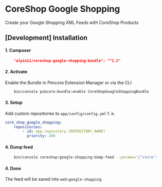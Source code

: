 # CoreShop Google Shopping
Create your Google Shopping XML Feeds with CoreShop Products

## [Development]  Installation

#### 1. Composer

```json
    "alpin11/coreshop-google-shopping-bundle": "^1.2"
```

#### 2. Activate
Enable the Bundle in Pimcore Extension Manager or via the CLI

```bash
    bin/console pimcore:bundle:enable CoreShopGoogleShoppingBundle
```

#### 3. Setup
Add custom repositories to `app/config/config.yml` f. e.

```yaml
core_shop_google_shopping:
    repositories:
        - id: app.repository.[REPOSITORY_NAME]
          priority: 200
```

#### 4. Dump feed
```bash
    bin/console coreshop:google-shopping:dump-feed --params='{"store": [STORE_ID], "filename": "[FILENAME]", "locale": "[LOCALE]"}'
```

#### 4. Done
The feed will be saved into `web\google-shopping`
